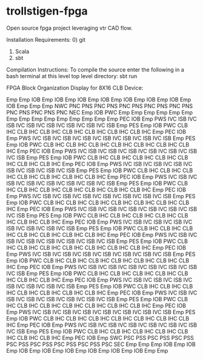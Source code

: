 # trollstigen-fpga
Open source fpga project leveraging vtr CAD flow.

Installation Requirements:
0) git
1) Scala
2) sbt

Compilation Instructions:
To compile the source enter the following in a bash terminal at this level top level directory: sbt run

FPGA Block Organization Display for 8X16 CLB Device:

Emp Emp IOB Emp IOB Emp IOB Emp IOB Emp IOB Emp IOB Emp IOB Emp IOB Emp Emp 
Emp NWC PNC PNS PNC PNS PNC PNS PNC PNS PNC PNS PNC PNS PNC PNS PNC NEC Emp 
IOB PWC Emp Emp Emp Emp Emp Emp Emp Emp Emp Emp Emp Emp Emp Emp Emp PEC IOB 
Emp PWS IVC ISB IVC ISB IVC ISB IVC ISB IVC ISB IVC ISB IVC ISB Emp PES Emp 
IOB PWC CLB IHC CLB IHC CLB IHC CLB IHC CLB IHC CLB IHC CLB IHC Emp PEC IOB 
Emp PWS IVC ISB IVC ISB IVC ISB IVC ISB IVC ISB IVC ISB IVC ISB Emp PES Emp 
IOB PWC CLB IHC CLB IHC CLB IHC CLB IHC CLB IHC CLB IHC CLB IHC Emp PEC IOB 
Emp PWS IVC ISB IVC ISB IVC ISB IVC ISB IVC ISB IVC ISB IVC ISB Emp PES Emp 
IOB PWC CLB IHC CLB IHC CLB IHC CLB IHC CLB IHC CLB IHC CLB IHC Emp PEC IOB 
Emp PWS IVC ISB IVC ISB IVC ISB IVC ISB IVC ISB IVC ISB IVC ISB Emp PES Emp 
IOB PWC CLB IHC CLB IHC CLB IHC CLB IHC CLB IHC CLB IHC CLB IHC Emp PEC IOB 
Emp PWS IVC ISB IVC ISB IVC ISB IVC ISB IVC ISB IVC ISB IVC ISB Emp PES Emp 
IOB PWC CLB IHC CLB IHC CLB IHC CLB IHC CLB IHC CLB IHC CLB IHC Emp PEC IOB 
Emp PWS IVC ISB IVC ISB IVC ISB IVC ISB IVC ISB IVC ISB IVC ISB Emp PES Emp 
IOB PWC CLB IHC CLB IHC CLB IHC CLB IHC CLB IHC CLB IHC CLB IHC Emp PEC IOB 
Emp PWS IVC ISB IVC ISB IVC ISB IVC ISB IVC ISB IVC ISB IVC ISB Emp PES Emp 
IOB PWC CLB IHC CLB IHC CLB IHC CLB IHC CLB IHC CLB IHC CLB IHC Emp PEC IOB 
Emp PWS IVC ISB IVC ISB IVC ISB IVC ISB IVC ISB IVC ISB IVC ISB Emp PES Emp 
IOB PWC CLB IHC CLB IHC CLB IHC CLB IHC CLB IHC CLB IHC CLB IHC Emp PEC IOB 
Emp PWS IVC ISB IVC ISB IVC ISB IVC ISB IVC ISB IVC ISB IVC ISB Emp PES Emp 
IOB PWC CLB IHC CLB IHC CLB IHC CLB IHC CLB IHC CLB IHC CLB IHC Emp PEC IOB 
Emp PWS IVC ISB IVC ISB IVC ISB IVC ISB IVC ISB IVC ISB IVC ISB Emp PES Emp 
IOB PWC CLB IHC CLB IHC CLB IHC CLB IHC CLB IHC CLB IHC CLB IHC Emp PEC IOB 
Emp PWS IVC ISB IVC ISB IVC ISB IVC ISB IVC ISB IVC ISB IVC ISB Emp PES Emp 
IOB PWC CLB IHC CLB IHC CLB IHC CLB IHC CLB IHC CLB IHC CLB IHC Emp PEC IOB 
Emp PWS IVC ISB IVC ISB IVC ISB IVC ISB IVC ISB IVC ISB IVC ISB Emp PES Emp 
IOB PWC CLB IHC CLB IHC CLB IHC CLB IHC CLB IHC CLB IHC CLB IHC Emp PEC IOB 
Emp PWS IVC ISB IVC ISB IVC ISB IVC ISB IVC ISB IVC ISB IVC ISB Emp PES Emp 
IOB PWC CLB IHC CLB IHC CLB IHC CLB IHC CLB IHC CLB IHC CLB IHC Emp PEC IOB 
Emp PWS IVC ISB IVC ISB IVC ISB IVC ISB IVC ISB IVC ISB IVC ISB Emp PES Emp 
IOB PWC CLB IHC CLB IHC CLB IHC CLB IHC CLB IHC CLB IHC CLB IHC Emp PEC IOB 
Emp PWS IVC ISB IVC ISB IVC ISB IVC ISB IVC ISB IVC ISB IVC ISB Emp PES Emp 
IOB PWC CLB IHC CLB IHC CLB IHC CLB IHC CLB IHC CLB IHC CLB IHC Emp PEC IOB 
Emp SWC PSC PSS PSC PSS PSC PSS PSC PSS PSC PSS PSC PSS PSC PSS PSC SEC Emp 
Emp Emp IOB Emp IOB Emp IOB Emp IOB Emp IOB Emp IOB Emp IOB Emp IOB Emp Emp 
